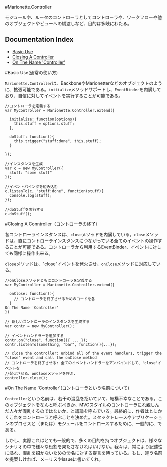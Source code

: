 #Marionette.Controller

モジュールや、ルータのコントローラとしてコントローラや、ワークフローや他のオブジェクトやビューへの橋渡しなど、目的は多岐にわたる。


## Documentation Index

* [Basic Use](#basic-use)
* [Closing A Controller](#closing-a-controller)
* [On The Name 'Controller'](#on-the-name-controller)


#Basic Use(通常の使い方)

`Marionette.Controller`は、BackboneやMarionetterなどのオブジェクトのように、拡張可能である。`initialize`メソッドサポートし、`EventBinder`を内臓しており、自信に対してイベントを実行することが可能である。

```
//コントローラを定義する
var MyController = Marionette.Controller.extend({

  initialize: function(options){
    this.stuff = options.stuff;
  },

  doStuff: function(){
    this.trigger("stuff:done", this.stuff);
  }

});

//インスタンスを生成
var c = new MyController({
  stuff: "some stuff"
});

//イベントバインダを組み込む
c.listenTo(c, "stuff:done", function(stuff){
  console.log(stuff);
});

//doStuffを実行する
c.doStuff();

```

#Closing A Conntroller（コントローラの終了）

各コントローラインスタンスは、`close`メソッドを内臓している。`close`メソッドは、直にコントローラインスタンスにつながっている全てのイベントの操作することが可能である。コントローラから利用するEventBinder、イベントに対しても同様に操作出来る。

`close`メソッドは、"close"イベントを発火させ、`onClose`メソッドに対応している。

```
//onCloseメソッドともにコントローラを定義する
var MyController = Marionette.Controller.extend({

  onClose: function(){
    // コントローラを終了させるためのコードを各
  }
On The Name 'Controller'
})

// 新しいコントローラのインスタンスを生成する
var contr = new MyController();

// イベントハンドラーを追加する
contr.on("close", function(){ ... });
contr.listenTo(something, "bar", function(){...});

// close the controller: unbind all of the event handlers, trigger the "close" event and call the onClose method
// コントローラを終了させる: 全てのイベントハンドラーをアンバインドして、'close'イベントを
//発火させる、onCloseメソッドを呼ぶ.
controller.close();
```

#On The Name 'Controller'(コントローラという名前について)

`Controller`という名前は、若干の混乱を招いていて、結構不幸なことである。このオブジェクトをなんと呼ぶべきか、MVCスタイルのコントローラにれ親しんだ人々が混乱するのではないか、と議論を呼んでいる。最終的に、作者はとにかくこれをコントローラと呼ぶことを決めた。スタックトレースやアプリケーションのプロセスと（または）モジュールをコントロースするために、一般的に、である。

しかし、実際これはとても一般的で、多くの目的を持つオブジェクトは、様々なシナリオの中で様々な役割を果たさなければいけない。我々は、常により記述性に溢れ、混乱を招かないための命名に対する提言を待っている。もし、違う名前を提案しければ、メーリスやissueに書いてくれ。






